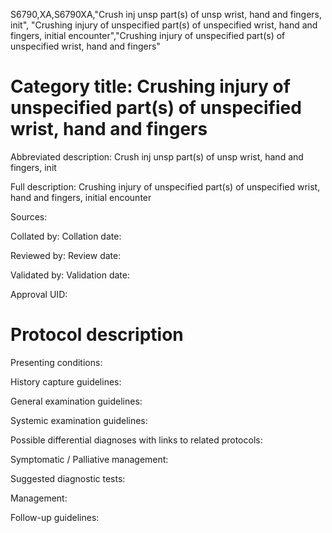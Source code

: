 S6790,XA,S6790XA,"Crush inj unsp part(s) of unsp wrist, hand and fingers, init", "Crushing injury of unspecified part(s) of unspecified wrist, hand and fingers, initial encounter","Crushing injury of unspecified part(s) of unspecified wrist, hand and fingers"
# Category title: Crushing injury of unspecified part(s) of unspecified wrist, hand and fingers

Abbreviated description: Crush inj unsp part(s) of unsp wrist, hand and fingers, init

Full description: Crushing injury of unspecified part(s) of unspecified wrist, hand and fingers, initial encounter

Sources:

Collated by:
Collation date:

Reviewed by:
Review date:

Validated by:
Validation date:

Approval UID:

# Protocol description

Presenting conditions:

History capture guidelines:

General examination guidelines:

Systemic examination guidelines:

Possible differential diagnoses with links to related protocols:

Symptomatic / Palliative management:

Suggested diagnostic tests:

Management:

Follow-up guidelines:
